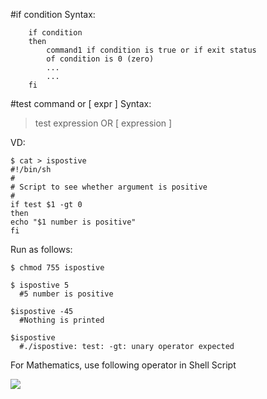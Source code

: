 #if condition
Syntax:
```
	if condition
	then
		command1 if condition is true or if exit status
		of condition is 0 (zero)
		...
		...
	fi
```
#test command or [ expr ]
Syntax:
> test expression OR [ expression ]

VD:
```
$ cat > ispostive
#!/bin/sh
#
# Script to see whether argument is positive
#
if test $1 -gt 0
then
echo "$1 number is positive"
fi
```
Run as follows:
```
$ chmod 755 ispostive

$ ispostive 5
  #5 number is positive

$ispostive -45
  #Nothing is printed

$ispostive
  #./ispostive: test: -gt: unary operator expected
```
For Mathematics, use following operator in Shell Script

<img src="http://i.imgur.com/VUjHZ55.png">
